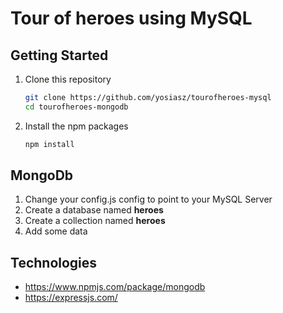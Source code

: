 # Tour of heroes using MySQL

## Getting Started

1. Clone this repository

   ```bash
   git clone https://github.com/yosiasz/tourofheroes-mysql
   cd tourofheroes-mongodb
   ```

1. Install the npm packages

   ```bash
   npm install
   ```

## MongoDb
1. Change your config.js config to point to your MySQL Server
2. Create a database named **heroes**
3. Create a collection named **heroes**
4. Add some data

## Technologies
- https://www.npmjs.com/package/mongodb
- https://expressjs.com/